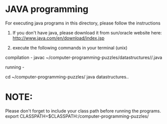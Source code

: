 JAVA programming
================

For executing java programs in this directory, please follow the instructions


1. If you don't have java, please download it from sun/oracle website here: http://www.java.com/en/download/index.jsp

2. execute the following commands in your terminal (unix)

 compilation - 
  javac ~/computer-programming-puzzles/datastructures/<datastructure>/<program name>.java
    
   
 running - 

 cd ~/computer-programming-puzzles/
   java datastructures.<datastructure>.<program name>


NOTE:
=====
Please don't forget to include your class path before running the programs.
export CLASSPATH=$CLASSPATH:<your path from root>/computer-programming-puzzles/
